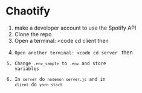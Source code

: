 # Chaotify

1. make a developer account to use the Spotify API
2. Clone the repo
3. Open a terminal: <code cd client </code> then <code yarn install/>
4. Open another terminal: <code cd server </code> then <code yarn install/>
5. Change <code>.env_sample</code> to <code>.env</code> and store variables
5. In <code>server</code> do <code>nodemon server.js</code> and in <code>client</code> do <code>yarn start</code>
